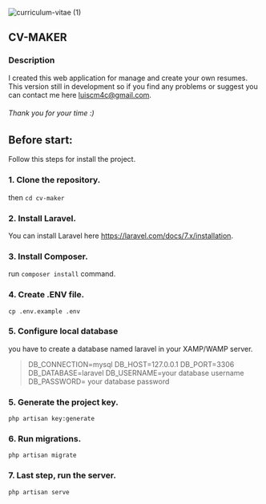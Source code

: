 ![curriculum-vitae (1)](https://user-images.githubusercontent.com/33894327/120533136-b4e61400-c3e0-11eb-8565-0b6f410bc574.png)
## CV-MAKER

### Description
I created this web application for manage and create your own resumes. This version still in development so if you find any problems or suggest you can contact me here luiscm4c@gmail.com.
###### Thank you for your time :)

## Before start:
Follow this steps for install the project.
### 1. Clone the repository.
then `cd cv-maker`

### 2. Install Laravel.
You can install Laravel here https://laravel.com/docs/7.x/installation.

### 3. Install Composer.
run   `composer install` command.

### 4. Create .ENV file.
`cp .env.example .env`

### 5. Configure local database
you have to create a database named laravel in your XAMP/WAMP server.
<blockquote>
DB_CONNECTION=mysql
DB_HOST=127.0.0.1
DB_PORT=3306
DB_DATABASE=laravel
DB_USERNAME=your database username
DB_PASSWORD= your database password
</blockquote>

###  5. Generate the project key.
`php artisan key:generate`

###  6. Run migrations.
`php artisan migrate`

### 7. Last step, run the server.
`php artisan serve`
